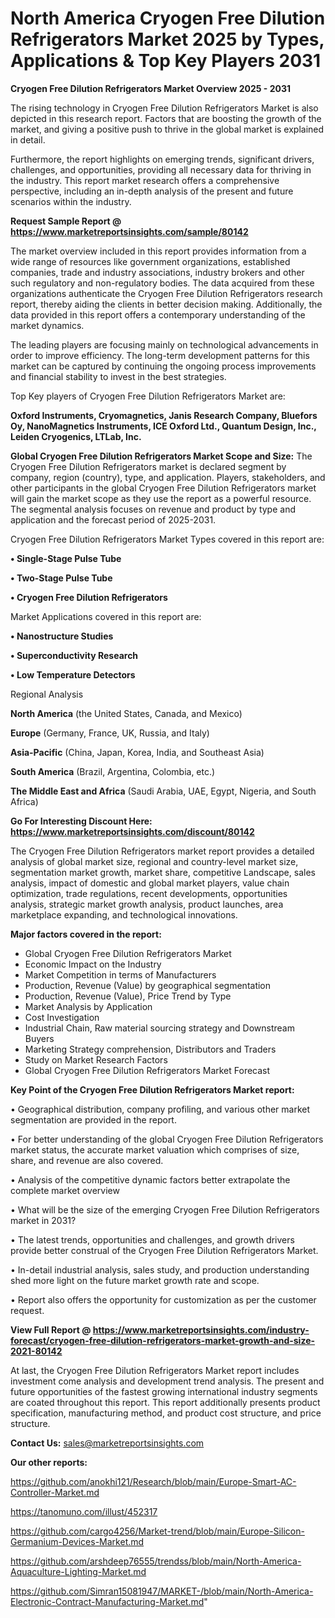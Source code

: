 # North America Cryogen Free Dilution Refrigerators Market 2025 by Types, Applications & Top Key Players 2031

<Strong> Cryogen Free Dilution Refrigerators Market Overview 2025 - 2031</strong>

The rising technology in Cryogen Free Dilution Refrigerators Market is also depicted in this research report. Factors that are boosting the growth of the market, and giving a positive push to thrive in the global market is explained in detail.

Furthermore, the report highlights on emerging trends, significant drivers, challenges, and opportunities, providing all necessary data for thriving in the industry. This report market research offers a comprehensive perspective, including an in-depth analysis of the present and future scenarios within the industry.

<strong>Request Sample Report @ <a href=https://www.marketreportsinsights.com/sample/80142>https://www.marketreportsinsights.com/sample/80142</a></strong>

The market overview included in this report provides information from a wide range of resources like government organizations, established companies, trade and industry associations, industry brokers and other such regulatory and non-regulatory bodies. The data acquired from these organizations authenticate the Cryogen Free Dilution Refrigerators research report, thereby aiding the clients in better decision making. Additionally, the data provided in this report offers a contemporary understanding of the market dynamics.

The leading players are focusing mainly on technological advancements in order to improve efficiency. The long-term development patterns for this market can be captured by continuing the ongoing process improvements and financial stability to invest in the best strategies.

Top Key players of Cryogen Free Dilution Refrigerators Market are:

<strong>Oxford Instruments, Cryomagnetics, Janis Research Company, Bluefors Oy, NanoMagnetics Instruments, ICE Oxford Ltd., Quantum Design, Inc., Leiden Cryogenics, LTLab, Inc.</strong>

<strong><b>Global Cryogen Free Dilution Refrigerators Market Scope and Size:</b></strong>
The Cryogen Free Dilution Refrigerators market is declared segment by company, region (country), type, and application. Players, stakeholders, and other participants in the global Cryogen Free Dilution Refrigerators market will gain the market scope as they use the report as a powerful resource. The segmental analysis focuses on revenue and product by type and application and the forecast period of 2025-2031.

Cryogen Free Dilution Refrigerators Market Types covered in this report are:

<strong>• Single-Stage Pulse Tube

• Two-Stage Pulse Tube

• Cryogen Free Dilution Refrigerators</strong>

Market Applications covered in this report are:

<strong>• Nanostructure Studies

• Superconductivity Research

• Low Temperature Detectors</strong> 

Regional Analysis

<strong>North America</strong> (the United States, Canada, and Mexico)

<strong>Europe</strong> (Germany, France, UK, Russia, and Italy)

<strong>Asia-Pacific</strong> (China, Japan, Korea, India, and Southeast Asia)

<strong>South America</strong> (Brazil, Argentina, Colombia, etc.)

<strong>The Middle East and Africa</strong> (Saudi Arabia, UAE, Egypt, Nigeria, and South Africa)

<strong>Go For Interesting Discount Here: <a href=https://www.marketreportsinsights.com/discount/80142>https://www.marketreportsinsights.com/discount/80142</a></strong>

The Cryogen Free Dilution Refrigerators market report provides a detailed analysis of global market size, regional and country-level market size, segmentation market growth, market share, competitive Landscape, sales analysis, impact of domestic and global market players, value chain optimization, trade regulations, recent developments, opportunities analysis, strategic market growth analysis, product launches, area marketplace expanding, and technological innovations.

<strong><b>Major factors covered in the report:</b></strong>
<ul>
  <li>Global Cryogen Free Dilution Refrigerators Market </li>
  <li>Economic Impact on the Industry</li>
  <li>Market Competition in terms of Manufacturers</li>
  <li>Production, Revenue (Value) by geographical segmentation</li>
  <li>Production, Revenue (Value), Price Trend by Type</li>
  <li>Market Analysis by Application</li>
  <li>Cost Investigation</li>
  <li>Industrial Chain, Raw material sourcing strategy and Downstream Buyers</li>
  <li>Marketing Strategy comprehension, Distributors and Traders</li>
  <li>Study on Market Research Factors</li>
  <li>Global Cryogen Free Dilution Refrigerators Market Forecast</li>
</ul>

<strong><b>Key Point of the Cryogen Free Dilution Refrigerators Market report:</b></strong>

• Geographical distribution, company profiling, and various other market segmentation are provided in the report.

• For better understanding of the global Cryogen Free Dilution Refrigerators market status, the accurate market valuation which comprises of size, share, and revenue are also covered.

• Analysis of the competitive dynamic factors better extrapolate the complete market overview

• What will be the size of the emerging Cryogen Free Dilution Refrigerators market in 2031?

• The latest trends, opportunities and challenges, and growth drivers provide better construal of the Cryogen Free Dilution Refrigerators Market.

• In-detail industrial analysis, sales study, and production understanding shed more light on the future market growth rate and scope.

• Report also offers the opportunity for customization as per the customer request.

<strong><b>View Full Report @ <a href=https://www.marketreportsinsights.com/industry-forecast/cryogen-free-dilution-refrigerators-market-growth-and-size-2021-80142>https://www.marketreportsinsights.com/industry-forecast/cryogen-free-dilution-refrigerators-market-growth-and-size-2021-80142</a></b></strong>


At last, the Cryogen Free Dilution Refrigerators Market report includes investment come analysis and development trend analysis. The present and future opportunities of the fastest growing international industry segments are coated throughout this report. This report additionally presents product specification, manufacturing method, and product cost structure, and price structure.

<strong>Contact Us:</strong>
sales@marketreportsinsights.com

<strong>Our other reports:</strong>

<a href=https://github.com/anokhi121/Research/blob/main/Europe-Smart-AC-Controller-Market.md>https://github.com/anokhi121/Research/blob/main/Europe-Smart-AC-Controller-Market.md</a>

<a href=https://tanomuno.com/illust/452317>https://tanomuno.com/illust/452317</a>

<a href=https://github.com/cargo4256/Market-trend/blob/main/Europe-Silicon-Germanium-Devices-Market.md>https://github.com/cargo4256/Market-trend/blob/main/Europe-Silicon-Germanium-Devices-Market.md</a>

<a href=https://github.com/arshdeep76555/trendss/blob/main/North-America-Aquaculture-Lighting-Market.md>https://github.com/arshdeep76555/trendss/blob/main/North-America-Aquaculture-Lighting-Market.md</a>

<a href=https://github.com/Simran15081947/MARKET-/blob/main/North-America-Electronic-Contract-Manufacturing-Market.md>https://github.com/Simran15081947/MARKET-/blob/main/North-America-Electronic-Contract-Manufacturing-Market.md</a>"
